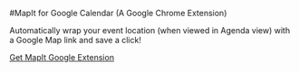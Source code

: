 #MapIt for Google Calendar (A Google Chrome Extension)

Automatically wrap your event location (when viewed in Agenda view) with a Google Map link and save a click!

[Get MapIt Google Extension](https://chrome.google.com/webstore/detail/mapit-for-google-calendar/gnmohhffhadlkilikphnibfhelellaih?hl=en-US&gl=US)
